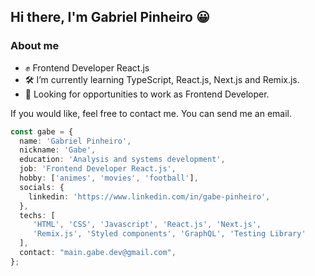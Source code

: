 ## Hi there, I'm Gabriel Pinheiro 😀

### About me

- ✊ Frontend Developer React.js
- 🛠️ I’m currently learning TypeScript, React.js, Next.js and Remix.js.
- 🔎 Looking for opportunities to work as Frontend Developer.

If you would like, feel free to contact me. You can send me an email.

```ts
const gabe = {
  name: 'Gabriel Pinheiro',
  nickname: 'Gabe',
  education: 'Analysis and systems development',
  job: 'Frontend Developer React.js',
  hobby: ['animes', 'movies', 'football'],
  socials: {
    linkedin: 'https://www.linkedin.com/in/gabe-pinheiro',
  },
  techs: [
     'HTML', 'CSS', 'Javascript', 'React.js', 'Next.js',
     'Remix.js', 'Styled components', 'GraphQL', 'Testing Library'
  ],
  contact: "main.gabe.dev@gmail.com",
};
```

<!--
Here are some ideas to get you started:

- 🔭 I’m currently working on ...
- 🌱 I’m currently learning ...
- 👯 I’m looking to collaborate on ...
- 🤔 I’m looking for help with ...
- 💬 Ask me about ...
- 📫 How to reach me: ...
- 😄 Pronouns: ...
- ⚡ Fun fact: ...
-->
